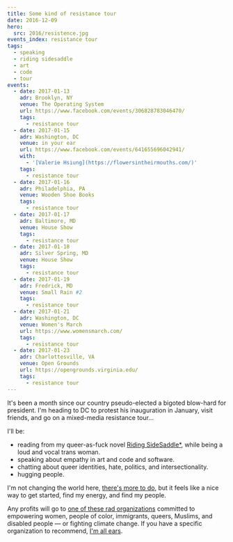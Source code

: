 ```yaml
---
title: Some kind of resistance tour
date: 2016-12-09
hero:
  src: 2016/resistence.jpg
events_index: resistance tour
tags:
  - speaking
  - riding sidesaddle
  - art
  - code
  - tour
events:
  - date: 2017-01-13
    adr: Brooklyn, NY
    venue: The Operating System
    url: https://www.facebook.com/events/306828783046470/
    tags:
      - resistance tour
  - date: 2017-01-15
    adr: Washington, DC
    venue: in your ear
    url: https://www.facebook.com/events/641655696042941/
    with:
      - '[Valerie Hsiung](https://flowersintheirmouths.com/)'
    tags:
      - resistance tour
  - date: 2017-01-16
    adr: Philadelphia, PA
    venue: Wooden Shoe Books
    tags:
      - resistance tour
  - date: 2017-01-17
    adr: Baltimore, MD
    venue: House Show
    tags:
      - resistance tour
  - date: 2017-01-18
    adr: Silver Spring, MD
    venue: House Show
    tags:
      - resistance tour
  - date: 2017-01-19
    adr: Fredrick, MD
    venue: Small Rain #2
    tags:
      - resistance tour
  - date: 2017-01-21
    adr: Washington, DC
    venue: Women's March
    url: https://www.womensmarch.com/
    tags:
      - resistance tour
  - date: 2017-01-23
    adr: Charlottesville, VA
    venue: Open Grounds
    url: https://opengrounds.virginia.edu/
    tags:
      - resistance tour
---
```


It's been a month
since our country pseudo-elected
a bigoted blow-hard for president.
I'm heading to DC to protest his inauguration in January,
visit friends,
and go on a mixed-media resistance tour...

<!-- intro -->

I'll be:

- reading from my queer-as-fuck novel [Riding SideSaddle*][sidesaddle],
  while being a loud and vocal trans woman.
- speaking about empathy
  in art and code and software.
- chatting about queer identities,
  hate, politics, and intersectionality.
- hugging people.

I'm not changing the world here,
[there's more to do][todo],
but it feels like a nice way to get started,
find my energy,
and find my people.

[sidesaddle]: /books/sidesaddle/
[todo]: /2017/01/01/2017/

Any profits will go to
[one of these rad organizations](https://togetherlist.com/)
committed to empowering
women, people of color, immigrants, queers, Muslims, and disabled people —
or fighting climate change.
If you have a specific organization to recommend,
[I'm all ears](/contact/).

